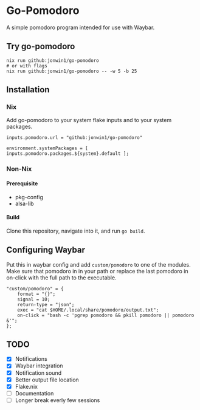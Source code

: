 # Go-Pomodoro

A simple pomodoro program intended for use with Waybar.

## Try go-pomodoro

```
nix run github:jonwin1/go-pomodoro
# or with flags
nix run github:jonwin1/go-pomodoro -- -w 5 -b 25
```

## Installation

### Nix

Add go-pomodoro to your system flake inputs and to your system packages.

```
inputs.pomodoro.url = "github:jonwin1/go-pomodoro"
```

```
environment.systemPackages = [ inputs.pomodoro.packages.${system}.default ];
```

### Non-Nix

#### Prerequisite

- pkg-config
- alsa-lib

#### Build

Clone this repository, navigate into it, and run `go build`.

## Configuring Waybar

Put this in waybar config and add `custom/pomodoro` to one of the modules.
Make sure that pomodoro in in your path or replace the last pomodoro in on-click with the full path to the executable.

```
"custom/pomodoro" = {
    format = "{}";
    signal = 10;
    return-type = "json";
    exec = "cat $HOME/.local/share/pomodoro/output.txt";
    on-click = "bash -c 'pgrep pomodoro && pkill pomodoro || pomodoro &'";
};
```

## TODO

- [x] Notifications
- [x] Waybar integration
- [x] Notification sound
- [x] Better output file location
- [x] Flake.nix
- [ ] Documentation
- [ ] Longer break everly few sessions
